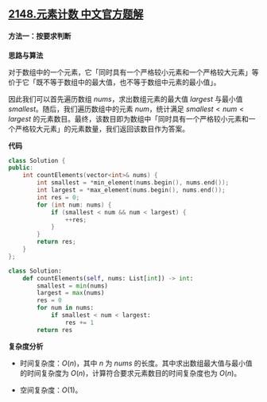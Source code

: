 ## [2148.元素计数 中文官方题解](https://leetcode.cn/problems/count-elements-with-strictly-smaller-and-greater-elements/solutions/100000/yuan-su-ji-shu-by-leetcode-solution-uk3a)

#### 方法一：按要求判断

**思路与算法**

对于数组中的一个元素，它「同时具有一个严格较小元素和一个严格较大元素」等价于它「既不等于数组中的最大值，也不等于数组中元素的最小值」。

因此我们可以首先遍历数组 $\textit{nums}$，求出数组元素的最大值 $\textit{largest}$ 与最小值 $\textit{smallest}$。随后，我们遍历数组中的元素 $\textit{num}$，统计满足 $\textit{smallest} < \textit{num} < \textit{largest}$ 的元素数目。最终，该数目即为数组中「同时具有一个严格较小元素和一个严格较大元素」的元素数量，我们返回该数目作为答案。

**代码**

```C++ [sol1-C++]
class Solution {
public:
    int countElements(vector<int>& nums) {
        int smallest = *min_element(nums.begin(), nums.end());
        int largest = *max_element(nums.begin(), nums.end());
        int res = 0;
        for (int num: nums) {
            if (smallest < num && num < largest) {
                ++res;
            }
        }
        return res;
    }
};
```


```Python [sol1-Python3]
class Solution:
    def countElements(self, nums: List[int]) -> int:
        smallest = min(nums)
        largest = max(nums)
        res = 0
        for num in nums:
            if smallest < num < largest:
                res += 1
        return res
```


**复杂度分析**

- 时间复杂度：$O(n)$，其中 $n$ 为 $\textit{nums}$ 的长度。其中求出数组最大值与最小值的时间复杂度为 $O(n)$，计算符合要求元素数目的时间复杂度也为 $O(n)$。

- 空间复杂度：$O(1)$。